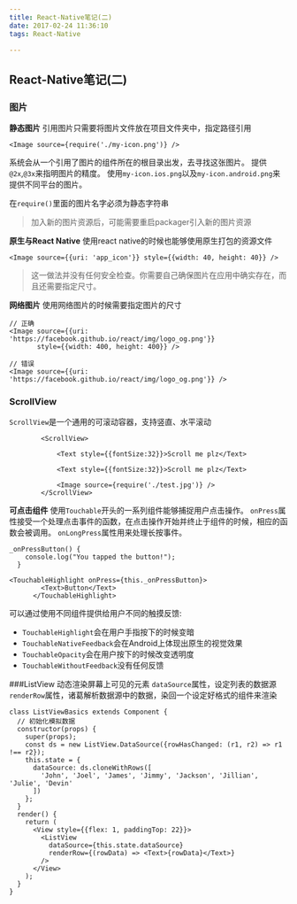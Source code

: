 ```yaml
---
title: React-Native笔记(二)
date: 2017-02-24 11:36:10
tags: React-Native

---
```


## React-Native笔记(二)

### 图片

**静态图片**
引用图片只需要将图片文件放在项目文件夹中，指定路径引用

```
<Image source={require('./my-icon.png')} />
```
系统会从一个引用了图片的组件所在的根目录出发，去寻找这张图片。
提供`@2x`,`@3x`来指明图片的精度。
使用`my-icon.ios.png`以及`my-icon.android.png`来提供不同平台的图片。

<!--more-->

在`require()`里面的图片名字必须为静态字符串

> 加入新的图片资源后，可能需要重启packager引入新的图片资源

**原生与React Native**
使用react native的时候也能够使用原生打包的资源文件

```
<Image source={{uri: 'app_icon'}} style={{width: 40, height: 40}} />
```

> 这一做法并没有任何安全检查。你需要自己确保图片在应用中确实存在，而且还需要指定尺寸。


**网络图片**
使用网络图片的时候需要指定图片的尺寸

```
// 正确
<Image source={{uri: 'https://facebook.github.io/react/img/logo_og.png'}}
       style={{width: 400, height: 400}} />

// 错误
<Image source={{uri: 'https://facebook.github.io/react/img/logo_og.png'}} />
```

### ScrollView
`ScrollView`是一个通用的可滚动容器，支持竖直、水平滚动

```
    	<ScrollView> 

    		<Text style={{fontSize:32}}>Scroll me plz</Text>

    		<Text style={{fontSize:32}}>Scroll me plz</Text>

    		<Image source={require('./test.jpg')} />
    	</ScrollView>
```

**可点击组件**
使用`Touchable`开头的一系列组件能够捕捉用户点击操作。
`onPress`属性接受一个处理点击事件的函数，在点击操作开始并终止于组件的时候，相应的函数会被调用。
`onLongPress`属性用来处理长按事件。

```
_onPressButton() {
    console.log("You tapped the button!");
  }

<TouchableHighlight onPress={this._onPressButton}>
        <Text>Button</Text>
      </TouchableHighlight>
```

可以通过使用不同组件提供给用户不同的触摸反馈:

* `TouchableHighlight`会在用户手指按下的时候变暗
* `TouchableNativeFeedback`会在Android上体现出原生的视觉效果
* `TouchableOpacity`会在用户按下的时候改变透明度
* `TouchableWithoutFeedback`没有任何反馈


###ListView
动态渲染屏幕上可见的元素
`dataSource`属性，设定列表的数据源
`renderRow`属性，诸葛解析数据源中的数据，染回一个设定好格式的组件来渲染

```
class ListViewBasics extends Component {
  // 初始化模拟数据
  constructor(props) {
    super(props);
    const ds = new ListView.DataSource({rowHasChanged: (r1, r2) => r1 !== r2});
    this.state = {
      dataSource: ds.cloneWithRows([
        'John', 'Joel', 'James', 'Jimmy', 'Jackson', 'Jillian', 'Julie', 'Devin'
      ])
    };
  }
  render() {
    return (
      <View style={{flex: 1, paddingTop: 22}}>
        <ListView
          dataSource={this.state.dataSource}
          renderRow={(rowData) => <Text>{rowData}</Text>}
        />
      </View>
    );
  }
}
```